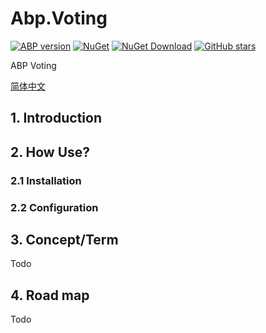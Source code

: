 # Abp.Voting

[![ABP version](https://img.shields.io/badge/dynamic/xml?style=flat-square&color=yellow&label=abp&query=%2F%2FProject%2FPropertyGroup%2FAbpVersion&url=https%3A%2F%2Fraw.githubusercontent.com%2FEasyAbp%2FAbp.DataDictionary%2Fmaster%2FDirectory.Build.props)](https://abp.io)
[![NuGet](https://img.shields.io/nuget/v/EasyAbp.Voting.svg?style=flat-square)](https://www.nuget.org/packages/EasyAbp.Abp.DataDictionary.Domain.Shared)
[![NuGet Download](https://img.shields.io/nuget/dt/EasyAbp.Voting.svg?style=flat-square)](https://www.nuget.org/packages/EasyAbp.Voting.Domain.Shared)
[![GitHub stars](https://img.shields.io/github/stars/EasyAbp/EasyAbp.Voting?style=social)](https://www.github.com/EasyAbp.Voting.Domain.Shared)

ABP Voting

[简体中文](/docs/README-zh_CN.md)

## 1. Introduction

## 2. How Use?

### 2.1 Installation

### 2.2 Configuration

## 3. Concept/Term

Todo

## 4. Road map

Todo
